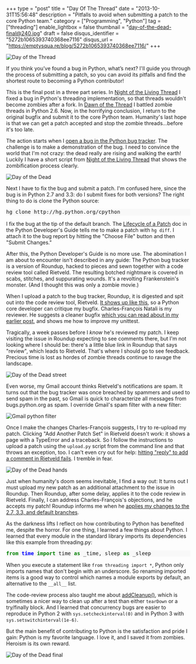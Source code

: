 +++
type = "post"
title = "Day Of The Thread"
date = "2013-10-31T15:56:48"
description = "Pitfalls to avoid when submitting a patch to the core Python team."
category = ["Programming", "Python"]
tag = ["threading"]
enable_lightbox = false
thumbnail = "day-of-the-dead-final@240.jpg"
draft = false
disqus_identifier = "5272b1065393740368ee7116"
disqus_url = "https://emptysqua.re/blog/5272b1065393740368ee7116/"
+++

<p><img style="display:block; margin-left:auto; margin-right:auto;" src="day-of-the-thread.jpg" alt="Day of the Thread" title="Day of the Thread" /></p>
<p>If you think you&rsquo;ve found a bug in Python, what&rsquo;s next? I'll guide you through the process of submitting a patch, so you can avoid its pitfalls and find the shortest route to becoming a Python contributor!</p>
<p>This is the final post in a three part series. In <a href="/blog/night-of-the-living-thread/">Night of the Living Thread</a> I fixed a bug in Python's threading implementation, so that threads wouldn't become zombies after a fork. In <a href="/blog/dawn-of-the-thread/">Dawn of the Thread</a> I battled zombie threads in Python 2.6. Now, in the horrifying conclusion, I return to the original bugfix and submit it to the core Python team. Humanity's last hope is that we can get a patch accepted and stop the zombie threads...before it's too late.</p>
<p>The action starts when I <a href="http://bugs.python.org/review/18418">open a bug in the Python bug tracker</a>. The challenge is to make a demonstration of the bug. I need to convince the world that I'm not crazy: the dead really are rising and walking the earth! Luckily I have a short script from <a href="/blog/night-of-the-living-thread/">Night of the Living Thread</a> that shows the zombification process clearly.</p>
<p><img style="display:block; margin-left:auto; margin-right:auto;" src="day-of-the-dead-head.jpg" alt="Day of the Dead" title="Day of the Dead" /></p>
<p>Next I have to fix the bug and submit a patch. I'm confused here, since the bug is in Python 2.7 and 3.3: do I submit fixes for both versions? The right thing to do is clone the Python source:</p>
<div class="codehilite" style="background: #f8f8f8"><pre style="line-height: 125%">hg clone http://hg.python.org/cpython
</pre></div>


<p>I fix the bug at the tip of the default branch. The <a href="http://docs.python.org/devguide/patch.html">Lifecycle of a Patch</a> doc in the Python Developer's Guide tells me to make a patch with <code>hg diff</code>. I attach it to the bug report by hitting the "Choose File" button and then "Submit Changes."</p>
<p>After this, the Python Developer's Guide is no more use. The abomination I am about to encounter isn't described in any guide: The Python bug tracker is a version of Roundup, hacked to pieces and sewn together with a code review tool called Rietveld. The resulting botched nightmare is covered in scabs, stitches, and suppurating wounds. It's a revolting Frankenstein's monster. (And I thought this was only a zombie movie.)</p>
<p>When I upload a patch to the bug tracker, Roundup, it is digested and spit out into the code review tool, Rietveld. <a href="http://bugs.python.org/review/18418/#ps8819">It shows up like this</a>, so a Python core developer can critique my bugfix. Charles-Fran&ccedil;ois Natali is my reviewer. He suggests a cleaner bugfix <a href="/blog/night-of-the-living-thread/">which you can read about in my earlier post</a>, and shows me how to improve my unittest.</p>
<p>Tragically, a week passes before I <em>know</em> he's reviewed my patch. I keep visiting the issue in Roundup expecting to see comments there, but I'm not looking where I should be: there's a little blue link in Roundup that says "review", which leads to Rietveld. That's where I should go to see feedback. Precious time is lost as hordes of zombie threads continue to ravage the landscape.</p>
<p><img style="display:block; margin-left:auto; margin-right:auto;" src="day-of-the-dead-street.jpg" alt="Day of the Dead street" title="Day of the Dead street" /></p>
<p>Even worse, my Gmail account thinks Rietveld's notifications are spam. It turns out that the bug tracker was once breached by spammers and used to send spam in the past, so Gmail is quick to characterize all messages from bugs.python.org as spam. I override Gmail's spam filter with a new filter:</p>
<p><img style="display:block; margin-left:auto; margin-right:auto;" src="gmail-python-filter.png" alt="Gmail python filter" title="Gmail python filter" /></p>
<p>Once I make the changes Charles-Fran&ccedil;ois suggests, I try to re-upload my patch. Clicking "Add Another Patch Set" in Rietveld doesn't work: it shows a page with a TypeError and a traceback. So I follow the instructions to upload a patch using the <code>upload.py</code> script from the command line and that throws an exception, too. I can't even cry out for help: <a href="http://psf.upfronthosting.co.za/roundup/meta/issue517">hitting "reply" to add a comment in Rietveld fails</a>. I tremble in fear.</p>
<p><img style="display:block; margin-left:auto; margin-right:auto;" src="day-of-the-dead-hands.jpg" alt="Day of the Dead hands" title="Day of the Dead hands" /></p>
<p>Just when humanity's doom seems inevitable, I find a way out: It turns out I must upload my new patch as an additional attachment to the issue in Roundup. Then Roundup, after some delay, applies it to the code review in Rietveld. Finally, I can address Charles-Fran&ccedil;ois's objections, and he accepts my patch! Roundup informs me when he <a href="http://bugs.python.org/msg196581">applies my changes to the 2.7, 3.3, and default branches</a>.</p>
<p>As the darkness lifts I reflect on how contributing to Python has benefited me, despite the horror. For one thing, I learned a few things about Python. I learned that every module in the standard library imports its dependencies like this example from threading.py:</p>
<div class="codehilite" style="background: #f8f8f8"><pre style="line-height: 125%"><span style="color: #008000; font-weight: bold">from</span> <span style="color: #0000FF; font-weight: bold">time</span> <span style="color: #008000; font-weight: bold">import</span> time <span style="color: #008000; font-weight: bold">as</span> _time, sleep <span style="color: #008000; font-weight: bold">as</span> _sleep
</pre></div>


<p>When you execute a statement like <code>from threading import *</code>, Python only imports names that don't begin with an underscore. So renaming imported items is a good way to control which names a module exports by default, an alternative to the <code>__all__</code> list.</p>
<p>The code-review process also taught me about <a href="http://docs.python.org/2/library/unittest.html#unittest.TestCase.addCleanup">addCleanup()</a>, which is sometimes a nicer way to clean up after a test than either <code>tearDown</code> or a try/finally block. And I learned that concurrency bugs are easier to reproduce in Python 2 with <code>sys.setcheckinterval(0)</code> and in Python 3 with <code>sys.setswitchinterval(1e-6)</code>.</p>
<p>But the main benefit of contributing to Python is the satisfaction and pride I gain: Python is my favorite language. I love it, and I saved it from zombies. Heroism is its own reward.</p>
<p><img style="display:block; margin-left:auto; margin-right:auto;" src="day-of-the-dead-final.jpg" alt="Day of the Dead final" title="Day of the Dead final" /></p>
